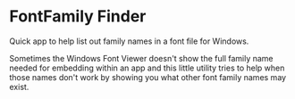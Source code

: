 FontFamily Finder
================
Quick app to help list out family names in a font file for Windows.
  
Sometimes the Windows Font Viewer doesn't show the full family name needed for embedding within an app and this little utility tries to help when those names don't work by showing you what other font family names may exist.
